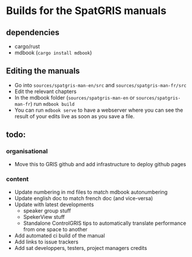# Builds for the SpatGRIS manuals

## dependencies

- cargo/rust
- mdbook (`cargo install mdbook`)

## Editing the manuals

- Go into `sources/spatgris-man-en/src` and `sources/spatgris-man-fr/src`
- Edit the relevant chapters
- In the mdbook folder (`sources/spatgris-man-en` or `sources/spatgris-man-fr`) run `mdbook build`
- You can run `mdbook serve` to have a webserver where you can see the result of your edits live as soon as you save a file.

## todo:
### organisational

- Move this to GRIS github and add infrastructure to deploy github pages

### content

- Update numbering in md files to match mdbook autonumbering
- Update english doc to match french doc (and vice-versa)
- Update with latest developments
  - speaker group stuff
  - SpekerView stuff
  - Standalone ControlGRIS tips to automatically translate performance from one space to another
- Add automated ci build of the manual
- Add links to issue trackers
- Add sat developpers, testers, project managers credits
